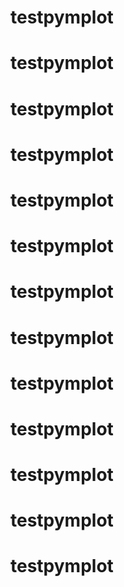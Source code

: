# testpymplot
# testpymplot
# testpymplot
# testpymplot
# testpymplot
# testpymplot
# testpymplot
# testpymplot
# testpymplot
# testpymplot
# testpymplot
# testpymplot
# testpymplot
